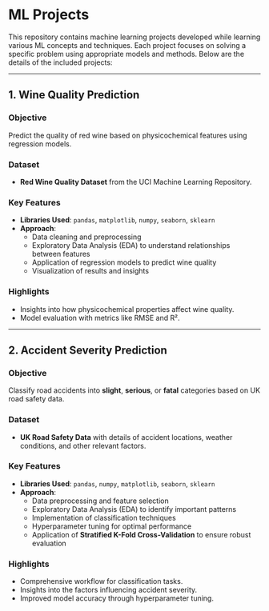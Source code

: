 # ML Projects

This repository contains machine learning projects developed while learning various ML concepts and techniques. Each project focuses on solving a specific problem using appropriate models and methods. Below are the details of the included projects:

---

## 1. Wine Quality Prediction

### Objective
Predict the quality of red wine based on physicochemical features using regression models.

### Dataset
- **Red Wine Quality Dataset** from the UCI Machine Learning Repository.

### Key Features
- **Libraries Used**: `pandas`, `matplotlib`, `numpy`, `seaborn`, `sklearn`
- **Approach**:
  - Data cleaning and preprocessing
  - Exploratory Data Analysis (EDA) to understand relationships between features
  - Application of regression models to predict wine quality
  - Visualization of results and insights

### Highlights
- Insights into how physicochemical properties affect wine quality.
- Model evaluation with metrics like RMSE and R².

---

## 2. Accident Severity Prediction

### Objective
Classify road accidents into **slight**, **serious**, or **fatal** categories based on UK road safety data.

### Dataset
- **UK Road Safety Data** with details of accident locations, weather conditions, and other relevant factors.

### Key Features
- **Libraries Used**: `pandas`, `numpy`, `matplotlib`, `seaborn`, `sklearn`
- **Approach**:
  - Data preprocessing and feature selection
  - Exploratory Data Analysis (EDA) to identify important patterns
  - Implementation of classification techniques
  - Hyperparameter tuning for optimal performance
  - Application of **Stratified K-Fold Cross-Validation** to ensure robust evaluation

### Highlights
- Comprehensive workflow for classification tasks.
- Insights into the factors influencing accident severity.
- Improved model accuracy through hyperparameter tuning.
